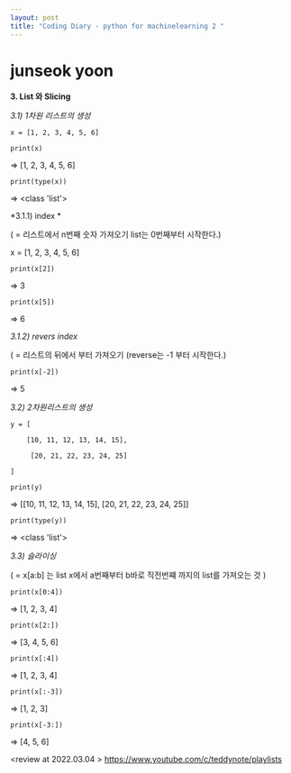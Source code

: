 ```yaml
---
layout: post
title: "Coding Diary - python for machinelearning 2 "
---
```


# junseok yoon

**3. List 와 Slicing**

*3.1) 1차원 리스트의 생성*

    x = [1, 2, 3, 4, 5, 6]

    print(x)

=> [1, 2, 3, 4, 5, 6]

    print(type(x))

=> <class 'list'>

*3.1.1) index *

( = 리스트에서 n번째 숫자 가져오기 list는 0번째부터 시작한다.)

x = [1, 2, 3, 4, 5, 6]

    print(x[2])

=> 3

    print(x[5])

=> 6

*3.1.2) revers index*

( = 리스트의 뒤에서 부터 가져오기 (reverse는 -1 부터 시작한다.)

    print(x[-2])

=> 5

*3.2) 2차원리스트의 생성*

    y = [

        [10, 11, 12, 13, 14, 15],

         [20, 21, 22, 23, 24, 25]

    ]

    print(y)

=> [[10, 11, 12, 13, 14, 15], [20, 21, 22, 23, 24, 25]]

    print(type(y))

=> <class 'list'>

*3.3) 슬라이싱*

( = x[a:b] 는 list x에서 a번째부터 b바로 직전번쨰 까지의 list를 가져오는 것 )

    print(x[0:4])

=> [1, 2, 3, 4]

    print(x[2:])

=> [3, 4, 5, 6]

    print(x[:4])

=> [1, 2, 3, 4]

    print(x[:-3])

=> [1, 2, 3]

    print(x[-3:])

=> [4, 5, 6]


<review at 2022.03.04 >
<https://www.youtube.com/c/teddynote/playlists>

